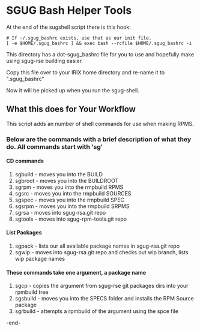 # SGUG Bash Helper Tools

At the end of the sugshell script there is this hook:
```
# If ~/.sgug_bashrc exists, use that as our init file.
[ -e $HOME/.sgug_bashrc ] && exec bash --rcfile $HOME/.sgug_bashrc -i
```

This directory has a dot-sgug_bashrc file for you to use and hopefully make using sgug-rse building easier.

Copy this file over to your IRIX home directory and re-name it to ".sgug_bashrc"

Now it will be picked up when you run the sgug-shell.


## What this does for Your Workflow
This script adds an number of shell commands for use when making RPMS.

### Below are the commands with a brief description of what they do. All commands start with 'sg'

#### CD commands
1. sgbuild - moves you into the BUILD
1. sgbroot - moves you into the BUILDROOT
1. sgrpm - moves you into the rmpbuild RPMS
1. sgsrc - moves you into the rmpbuild SOURCES
1. sgspec - moves you into the rmpbuild SPEC
1. sgsrpm - moves you into the rmpbuild SRPMS
1. sgrsa - moves into sgug-rsa.git repo
1. sgtools - moves into sgug-rpm-tools.git repo


#### List Packages
1. sgpack - lists our all available package names in sgug-rsa.git repo
1. sgwip - moves into sgug-rsa.git repo and checks out wip branch, lists wip package names

#### These commands take one argument, a package name
1. sgcp - copies the argument from sgug-rse git packages dirs into your rpmbuild tree
1. sgsbuild - moves you into the SPECS folder and installs the RPM Source package
1. sgrbuild - attempts a rpmbuild of the argument using the spce file

-end-
